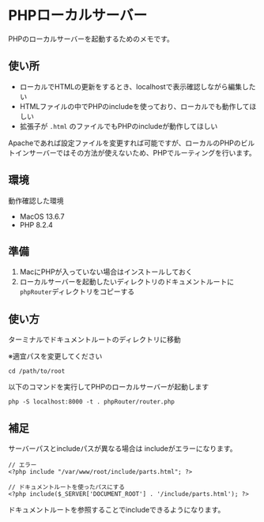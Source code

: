 # PHPローカルサーバー

PHPのローカルサーバーを起動するためのメモです。

## 使い所

* ローカルでHTMLの更新をするとき、localhostで表示確認しながら編集したい
* HTMLファイルの中でPHPのincludeを使っており、ローカルでも動作してほしい
* 拡張子が `.html` のファイルでもPHPのincludeが動作してほしい

Apacheであれば設定ファイルを変更すれば可能ですが、ローカルのPHPのビルトインサーバーではその方法が使えないため、PHPでルーティングを行います。

## 環境
動作確認した環境

- MacOS 13.6.7
- PHP 8.2.4 

## 準備
1. MacにPHPが入っていない場合はインストールしておく
2. ローカルサーバーを起動したいディレクトリのドキュメントルートに`phpRouter`ディレクトリをコピーする

## 使い方
ターミナルでドキュメントルートのディレクトリに移動

※適宜パスを変更してください

```
cd /path/to/root
```

以下のコマンドを実行してPHPのローカルサーバーが起動します

```
php -S localhost:8000 -t . phpRouter/router.php
```

## 補足
サーバーパスとincludeパスが異なる場合は includeがエラーになります。

```
// エラー
<?php include "/var/www/root/include/parts.html"; ?>
```

```
// ドキュメントルートを使ったパスにする
<?php include($_SERVER['DOCUMENT_ROOT'] . '/include/parts.html'); ?>
```

ドキュメントルートを参照することでincludeできるようになります。

